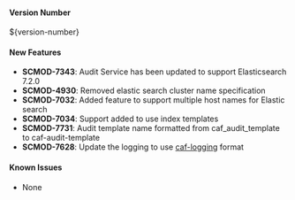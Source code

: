 #### Version Number
${version-number}

#### New Features
- **SCMOD-7343**: Audit Service has been updated to support Elasticsearch 7.2.0
- **SCMOD-4930**: Removed elastic search cluster name specification
- **SCMOD-7032**: Added feature to support multiple host names for Elastic search
- **SCMOD-7034**: Support added to use index templates
- **SCMOD-7731**: Audit template name formatted from caf_audit_template to caf-audit-template
- **SCMOD-7628**: Update the logging to use [caf-logging](https://github.com/CAFapi/caf-logging) format

#### Known Issues
- None
